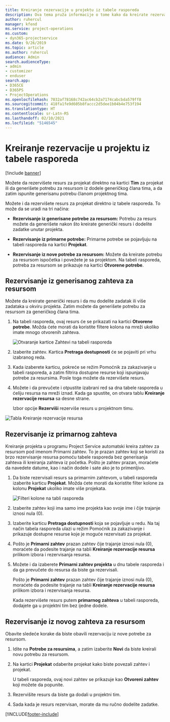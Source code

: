 ```yaml
---
title: Kreiranje rezervacije u projektu iz tabele rasporeda
description: Ova tema pruža informacije o tome kako da kreirate rezervaciju u projektu na tabeli rasporeda.
author: ruhercul
manager: kfend
ms.service: project-operations
ms.custom:
- dyn365-projectservice
ms.date: 9/26/2019
ms.topic: article
ms.author: ruhercul
audience: Admin
search.audienceType:
- admin
- customizer
- enduser
search.app:
- D365CE
- D365PS
- ProjectOperations
ms.openlocfilehash: 7032af78168c742ac64cb2a7174cabcbda579ff8
ms.sourcegitcommit: 418fa1fe9d605b8faccc2d5dee1b04b4e753f194
ms.translationtype: HT
ms.contentlocale: sr-Latn-RS
ms.lasthandoff: 02/10/2021
ms.locfileid: "5146545"
---
```

# <a name="create-a-project-booking-from-the-schedule-board"></a>Kreiranje rezervacije u projektu iz tabele rasporeda

[!include [banner](../includes/psa-now-project-operations.md)]

Možete da rezervišete resurs za projekat direktno na kartici **Tim** za projekat ili da generišete potrebu za resursom iz dodele generičkog člana tima, a da zatim ispunite generisanu potrebu članom projektnog tima.

Možete i da rezervišete resurs za projekat direktno iz tabele rasporeda. To može da se uradi na tri načina:

- **Rezervisanje iz generisane potrebe za resursom:** Potrebu za resurs možete da generišete nakon što kreirate generički resurs i dodelite zadatke unutar projekta.

- **Rezervisanje iz primarne potrebe:** Primarne potrebe se pojavljuju na tabeli rasporeda na kartici **Projekat**. 

- **Rezervisanje iz nove potrebe za resursom:** Možete da kreirate potrebu za resursom ispočetka i povežete je sa projektom. Na tabeli rasporeda, potreba za resursom se prikazuje na kartici **Otvorene potrebe**.

## <a name="book-from-a-generated-resource-requirement"></a>Rezervisanje iz generisanog zahteva za resursom

Možete da kreirate generički resurs i da mu dodelite zadatak ili više zadataka u okviru projekta. Zatim možete da generišete potrebu za resursom za generičkog člana tima. 

1.  Na tabeli rasporeda, ovaj resurs će se prikazati na kartici **Otvorene potrebe**. Možda ćete morati da koristite filtere kolona na mreži ukoliko imate mnogo otvorenih zahteva. 

    ![Otvaranje kartice Zahtevi na tabeli rasporeda](media/FAQ-Project-Booking-Schedule-Board-1.png "Snimak ekrana tabele rezervacija i dodela")

2. Izaberite zahtev. Kartica **Pretraga dostupnosti** će se pojaviti pri vrhu izabranog reda.
 
3. Kada izaberete karticu, pokreće se režim Pomoćnik za zakazivanje u tabeli rasporeda, a zatim filtrira dostupne resurse koji ispunjavaju potrebe za resursima. Posle toga možete da rezervišete resurs.

4. Možete i da prevučete i otpustite izabrani red sa dna tabele rasporeda u ćeliju resursa na mreži iznad. Kada ga spustite, on otvara tablu **Kreiranje rezervacije resursa** sa desne strane.

    Izbor opcije **Rezerviši** rezerviše resurs u projektnom timu.

![Tabla Kreiranje rezervacije resursa](media/FAQ-Project-Booking-Schedule-Board-6.png "")
 

## <a name="book-from-the-primary-requirement"></a>Rezervisanje iz primarnog zahteva

Kreiranje projekta u programu Project Service automatski kreira zahtev za resursom pod imenom Primarni zahtev. To je prazan zahtev koji se koristi za brzo rezervisanje resursa pomoću tabele rasporeda bez generisanja zahteva ili kreiranja zahteva iz početka. Pošto je zahtev prazan, moraćete da navedete datume, kao i način dodele i sate ako je to primenljivo. 

1. Da biste rezervisali resurs sa primarnim zahtevom, u tabeli rasporeda izaberite karticu **Projekat**. Možda ćete morati da koristite filter kolone za kolonu **Projekat** ukoliko imate više projekata.

   ![Filteri kolone na tabli rasporeda](media/FAQ-Project-Booking-Schedule-Board-2.png "Snimak ekrana tabele rezervacija i dodela")

2. Izaberite zahtev koji ima samo ime projekta kao svoje ime i čije trajanje iznosi nula (0).

3. Izaberite karticu **Pretraga dostupnosti** koja se pojavljuje u redu. Na taj način tabela rasporeda ulazi u režim Pomoćnik za zakazivanje i prikazuje dostupne resurse koje je moguće rezervisati za projekat.

4. Pošto je **Primarni zahtev** prazan zahtev čije trajanje iznosi nula (0), moraćete da podesite trajanje na tabli **Kreiranje rezervacije resursa** prilikom izbora i rezervisanja resursa.

5. Možete i da izaberete **Primarni zahtev projekta** u dnu tabele rasporeda i da ga prevučete do resursa da biste ga rezervisali.
 
    Pošto je **Primarni zahtev** prazan zahtev čije trajanje iznosi nula (0), moraćete da podesite trajanje na tabli **Kreiranje rezervacije resursa** prilikom izbora i rezervisanja resursa.
 
    Kada rezervišete resurs putem **primarnog zahteva** u tabeli rasporeda, dodajete ga u projektni tim bez ijedne dodele.
 
## <a name="book-from-a-new-resource-requirement"></a>Rezervisanje iz novog zahteva za resursom
Obavite sledeće korake da biste obavili rezervaciju iz nove potrebe za resursom. 

1. Idite na **Potrebe za resursima**, a zatim izaberite **Novi** da biste kreirali novu potrebu za resursom.

2. Na kartici **Projekat** odaberite projekat kako biste povezali zahtev i projekat.
 
    U tabeli rasporeda, ovaj novi zahtev se prikazuje kao **Otvoreni zahtev** koji možete da popunite.

3. Rezervišite resurs da biste ga dodali u projektni tim.

4. Sada kada je resurs rezervisan, morate da mu ručno dodelite zadatke.



[!INCLUDE[footer-include](../includes/footer-banner.md)]
